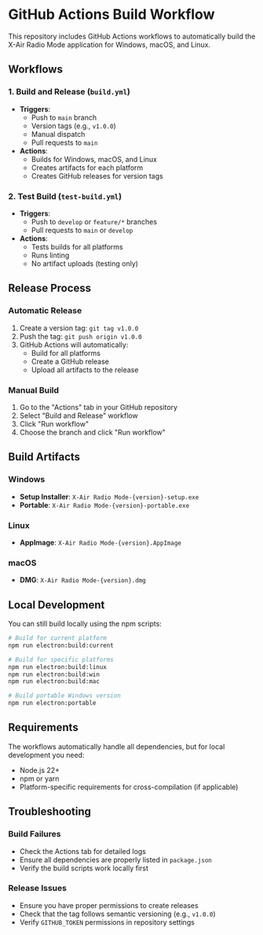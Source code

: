# GitHub Actions Build Workflow

This repository includes GitHub Actions workflows to automatically build the X-Air Radio Mode application for Windows, macOS, and Linux.

## Workflows

### 1. Build and Release (`build.yml`)
- **Triggers**: 
  - Push to `main` branch
  - Version tags (e.g., `v1.0.0`)
  - Manual dispatch
  - Pull requests to `main`
- **Actions**:
  - Builds for Windows, macOS, and Linux
  - Creates artifacts for each platform
  - Creates GitHub releases for version tags

### 2. Test Build (`test-build.yml`)
- **Triggers**:
  - Push to `develop` or `feature/*` branches
  - Pull requests to `main` or `develop`
- **Actions**:
  - Tests builds for all platforms
  - Runs linting
  - No artifact uploads (testing only)

## Release Process

### Automatic Release
1. Create a version tag: `git tag v1.0.0`
2. Push the tag: `git push origin v1.0.0`
3. GitHub Actions will automatically:
   - Build for all platforms
   - Create a GitHub release
   - Upload all artifacts to the release

### Manual Build
1. Go to the "Actions" tab in your GitHub repository
2. Select "Build and Release" workflow
3. Click "Run workflow"
4. Choose the branch and click "Run workflow"

## Build Artifacts

### Windows
- **Setup Installer**: `X-Air Radio Mode-{version}-setup.exe`
- **Portable**: `X-Air Radio Mode-{version}-portable.exe`

### Linux
- **AppImage**: `X-Air Radio Mode-{version}.AppImage`

### macOS
- **DMG**: `X-Air Radio Mode-{version}.dmg`

## Local Development

You can still build locally using the npm scripts:

```bash
# Build for current platform
npm run electron:build:current

# Build for specific platforms
npm run electron:build:linux
npm run electron:build:win
npm run electron:build:mac

# Build portable Windows version
npm run electron:portable
```

## Requirements

The workflows automatically handle all dependencies, but for local development you need:
- Node.js 22+
- npm or yarn
- Platform-specific requirements for cross-compilation (if applicable)

## Troubleshooting

### Build Failures
- Check the Actions tab for detailed logs
- Ensure all dependencies are properly listed in `package.json`
- Verify the build scripts work locally first

### Release Issues
- Ensure you have proper permissions to create releases
- Check that the tag follows semantic versioning (e.g., `v1.0.0`)
- Verify `GITHUB_TOKEN` permissions in repository settings
